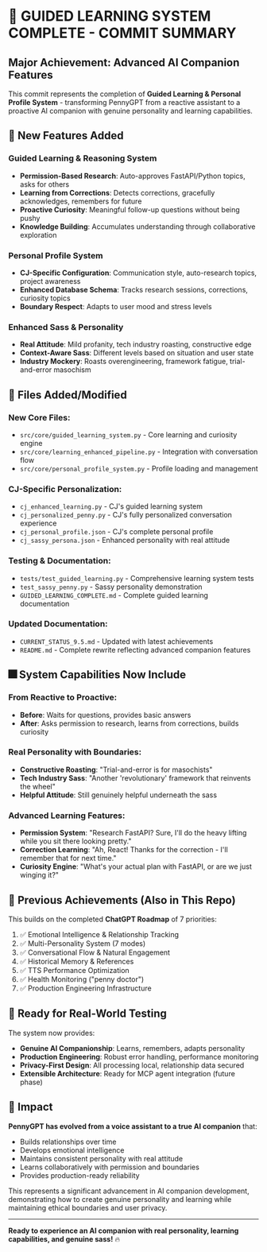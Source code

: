 # 🎉 GUIDED LEARNING SYSTEM COMPLETE - COMMIT SUMMARY

## Major Achievement: Advanced AI Companion Features

This commit represents the completion of **Guided Learning & Personal Profile System** - transforming PennyGPT from a reactive assistant to a proactive AI companion with genuine personality and learning capabilities.

## 🧠 New Features Added

### **Guided Learning & Reasoning System**
- **Permission-Based Research**: Auto-approves FastAPI/Python topics, asks for others
- **Learning from Corrections**: Detects corrections, gracefully acknowledges, remembers for future
- **Proactive Curiosity**: Meaningful follow-up questions without being pushy
- **Knowledge Building**: Accumulates understanding through collaborative exploration

### **Personal Profile System** 
- **CJ-Specific Configuration**: Communication style, auto-research topics, project awareness
- **Enhanced Database Schema**: Tracks research sessions, corrections, curiosity topics
- **Boundary Respect**: Adapts to user mood and stress levels

### **Enhanced Sass & Personality**
- **Real Attitude**: Mild profanity, tech industry roasting, constructive edge
- **Context-Aware Sass**: Different levels based on situation and user state
- **Industry Mockery**: Roasts overengineering, framework fatigue, trial-and-error masochism

## 📁 Files Added/Modified

### **New Core Files:**
- `src/core/guided_learning_system.py` - Core learning and curiosity engine
- `src/core/learning_enhanced_pipeline.py` - Integration with conversation flow  
- `src/core/personal_profile_system.py` - Profile loading and management

### **CJ-Specific Personalization:**
- `cj_enhanced_learning.py` - CJ's guided learning system
- `cj_personalized_penny.py` - CJ's fully personalized conversation experience
- `cj_personal_profile.json` - CJ's complete personal profile
- `cj_sassy_persona.json` - Enhanced personality with real attitude

### **Testing & Documentation:**
- `tests/test_guided_learning.py` - Comprehensive learning system tests
- `test_sassy_penny.py` - Sassy personality demonstration
- `GUIDED_LEARNING_COMPLETE.md` - Complete guided learning documentation

### **Updated Documentation:**
- `CURRENT_STATUS_9.5.md` - Updated with latest achievements
- `README.md` - Complete rewrite reflecting advanced companion features

## 🎆 System Capabilities Now Include

### **From Reactive to Proactive:**
- **Before**: Waits for questions, provides basic answers
- **After**: Asks permission to research, learns from corrections, builds curiosity

### **Real Personality with Boundaries:**
- **Constructive Roasting**: "Trial-and-error is for masochists" 
- **Tech Industry Sass**: "Another 'revolutionary' framework that reinvents the wheel"
- **Helpful Attitude**: Still genuinely helpful underneath the sass

### **Advanced Learning Features:**
- **Permission System**: "Research FastAPI? Sure, I'll do the heavy lifting while you sit there looking pretty."
- **Correction Learning**: "Ah, React! Thanks for the correction - I'll remember that for next time."
- **Curiosity Engine**: "What's your actual plan with FastAPI, or are we just winging it?"

## 🎯 Previous Achievements (Also in This Repo)

This builds on the completed **ChatGPT Roadmap** of 7 priorities:
1. ✅ Emotional Intelligence & Relationship Tracking
2. ✅ Multi-Personality System (7 modes)
3. ✅ Conversational Flow & Natural Engagement
4. ✅ Historical Memory & References
5. ✅ TTS Performance Optimization
6. ✅ Health Monitoring ("penny doctor")
7. ✅ Production Engineering Infrastructure

## 🚀 Ready for Real-World Testing

The system now provides:
- **Genuine AI Companionship**: Learns, remembers, adapts personality
- **Production Engineering**: Robust error handling, performance monitoring
- **Privacy-First Design**: All processing local, relationship data secured
- **Extensible Architecture**: Ready for MCP agent integration (future phase)

## 💪 Impact

**PennyGPT has evolved from a voice assistant to a true AI companion** that:
- Builds relationships over time
- Develops emotional intelligence  
- Maintains consistent personality with real attitude
- Learns collaboratively with permission and boundaries
- Provides production-ready reliability

This represents a significant advancement in AI companion development, demonstrating how to create genuine personality and learning while maintaining ethical boundaries and user privacy.

---

**Ready to experience an AI companion with real personality, learning capabilities, and genuine sass!** 🔥